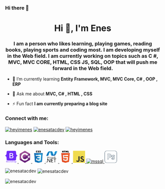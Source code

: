 ### Hi there 👋

<h1 align="center">Hi 👋, I'm Enes</h1>
<h3 align="center">I am a person who likes learning, playing games, reading books, playing sports and coding most. I am developing myself in the Web field. I am currently working on topics such as C #, MVC, MVC CORE, HTML, CSS JS, SQL, OOP that will push me forward in the Web field.</h3>

- 🌱 I’m currently learning **Entity Framework, MVC, MVC Core, C# , OOP , ERP**

- 💬 Ask me about **MVC, C# , HTML , CSS**

- ⚡ Fun fact **I am currently preparing a blog site**

<h3 align="left">Connect with me:</h3>
<p align="left">
<a href="https://twitter.com/heyimenes" target="blank"><img align="center" src="https://cdn.jsdelivr.net/npm/simple-icons@3.0.1/icons/twitter.svg" alt="heyimenes" height="30" width="40" /></a>
<a href="https://linkedin.com/in/enesatacdev" target="blank"><img align="center" src="https://cdn.jsdelivr.net/npm/simple-icons@3.0.1/icons/linkedin.svg" alt="enesatacdev" height="30" width="40" /></a>
<a href="https://instagram.com/heyimenes" target="blank"><img align="center" src="https://cdn.jsdelivr.net/npm/simple-icons@3.0.1/icons/instagram.svg" alt="heyimenes" height="30" width="40" /></a>
</p>

<h3 align="left">Languages and Tools:</h3>
<p align="left"> <a href="https://getbootstrap.com" target="_blank"> <img src="https://raw.githubusercontent.com/devicons/devicon/master/icons/bootstrap/bootstrap-plain-wordmark.svg" alt="bootstrap" width="40" height="40"/> </a> <a href="https://www.w3schools.com/cs/" target="_blank"> <img src="https://raw.githubusercontent.com/devicons/devicon/master/icons/csharp/csharp-original.svg" alt="csharp" width="40" height="40"/> </a> <a href="https://www.w3schools.com/css/" target="_blank"> <img src="https://raw.githubusercontent.com/devicons/devicon/master/icons/css3/css3-original-wordmark.svg" alt="css3" width="40" height="40"/> </a> <a href="https://dotnet.microsoft.com/" target="_blank"> <img src="https://raw.githubusercontent.com/devicons/devicon/master/icons/dot-net/dot-net-original-wordmark.svg" alt="dotnet" width="40" height="40"/> </a> <a href="https://www.w3.org/html/" target="_blank"> <img src="https://raw.githubusercontent.com/devicons/devicon/master/icons/html5/html5-original-wordmark.svg" alt="html5" width="40" height="40"/> </a> <a href="https://developer.mozilla.org/en-US/docs/Web/JavaScript" target="_blank"> <img src="https://raw.githubusercontent.com/devicons/devicon/master/icons/javascript/javascript-original.svg" alt="javascript" width="40" height="40"/> </a> <a href="https://www.microsoft.com/en-us/sql-server" target="_blank"> <img src="https://cdn.worldvectorlogo.com/logos/microsoft-sql-server.svg" alt="mssql" width="40" height="40"/> </a> <a href="https://www.photoshop.com/en" target="_blank"> <img src="https://raw.githubusercontent.com/devicons/devicon/master/icons/photoshop/photoshop-line.svg" alt="photoshop" width="40" height="40"/> </a> </p>

<p class="width:50%"><img align="left" src="https://github-readme-stats.vercel.app/api/top-langs?username=enesatacdev&show_icons=true&locale=en&layout=compact&theme=radical" alt="enesatacdev" /></p>

<p class="width:50%">&nbsp;<img align="center" src="https://github-readme-stats.vercel.app/api?username=enesatacdev&show_icons=true&locale=en&theme=radical" alt="enesatacdev" /></p>

<p><img align="center" src="https://github-readme-streak-stats.herokuapp.com/?user=enesatacdev&theme=radical" alt="enesatacdev" /></p>
